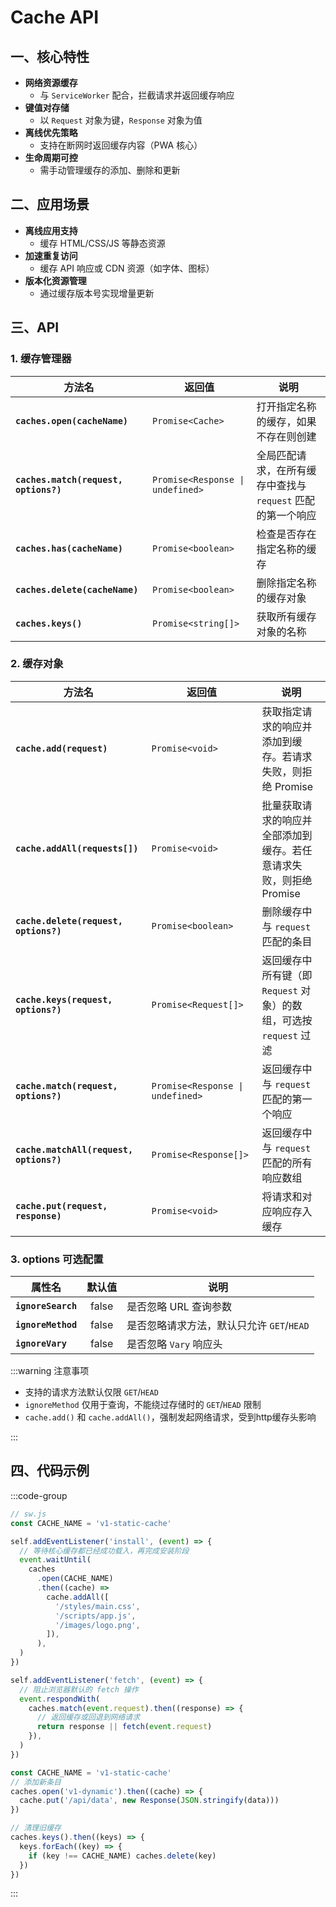 # Cache API <Sound word="Cache"/>

## 一、核心特性

- **网络资源缓存**
  - 与 `ServiceWorker` 配合，拦截请求并返回缓存响应
- **键值对存储**
  - 以 `Request` 对象为键，`Response` 对象为值
- **离线优先策略**
  - 支持在断网时返回缓存内容（PWA 核心）
- **生命周期可控**
  - 需手动管理缓存的添加、删除和更新

## 二、应用场景

- **离线应用支持**
  - 缓存 HTML/CSS/JS 等静态资源
- **加速重复访问**
  - 缓存 API 响应或 CDN 资源（如字体、图标）
- **版本化资源管理**
  - 通过缓存版本号实现增量更新

## 三、API

### 1. 缓存管理器

| 方法名                                | 返回值                           | 说明                                                        |
| ------------------------------------- | -------------------------------- | ----------------------------------------------------------- |
| **`caches.open(cacheName)`**          | `Promise<Cache>`                 | 打开指定名称的缓存，如果不存在则创建                        |
| **`caches.match(request, options?)`** | `Promise<Response \| undefined>` | 全局匹配请求，在所有缓存中查找与 `request` 匹配的第一个响应 |
| **`caches.has(cacheName)`**           | `Promise<boolean>`               | 检查是否存在指定名称的缓存                                  |
| **`caches.delete(cacheName)`**        | `Promise<boolean>`               | 删除指定名称的缓存对象                                      |
| **`caches.keys()`**                   | `Promise<string[]>`              | 获取所有缓存对象的名称                                      |

### 2. 缓存对象

| 方法名                                  | 返回值                           | 说明                                                               |
| --------------------------------------- | -------------------------------- | ------------------------------------------------------------------ |
| **`cache.add(request)`**                | `Promise<void>`                  | 获取指定请求的响应并添加到缓存。若请求失败，则拒绝 Promise         |
| **`cache.addAll(requests[])`**          | `Promise<void>`                  | 批量获取请求的响应并全部添加到缓存。若任意请求失败，则拒绝 Promise |
| **`cache.delete(request, options?)`**   | `Promise<boolean>`               | 删除缓存中与 `request` 匹配的条目                                  |
| **`cache.keys(request, options?)`**     | `Promise<Request[]>`             | 返回缓存中所有键（即 `Request` 对象）的数组，可选按 `request` 过滤 |
| **`cache.match(request, options?)`**    | `Promise<Response \| undefined>` | 返回缓存中与 `request` 匹配的第一个响应                            |
| **`cache.matchAll(request, options?)`** | `Promise<Response[]>`            | 返回缓存中与 `request` 匹配的所有响应数组                          |
| **`cache.put(request, response)`**      | `Promise<void>`                  | 将请求和对应响应存入缓存                                           |

### 3. options 可选配置

| 属性名             | 默认值 | 说明                                      |
| ------------------ | :----: | ----------------------------------------- |
| **`ignoreSearch`** | false  | 是否忽略 URL 查询参数                     |
| **`ignoreMethod`** | false  | 是否忽略请求方法，默认只允许 `GET`/`HEAD` |
| **`ignoreVary`**   | false  | 是否忽略 `Vary` 响应头                    |

:::warning 注意事项

- 支持的请求方法默认仅限 `GET`/`HEAD`
- `ignoreMethod` 仅用于查询，不能绕过存储时的 `GET`/`HEAD` 限制
- `cache.add()` 和 `cache.addAll()`，强制发起网络请求，受到http缓存头影响

:::

## 四、代码示例

:::code-group

```js {7-15} [ServiceWorker 缓存资源]
// sw.js
const CACHE_NAME = 'v1-static-cache'

self.addEventListener('install', (event) => {
  // 等待核心缓存都已经成功载入，再完成安装阶段
  event.waitUntil(
    caches
      .open(CACHE_NAME)
      .then((cache) =>
        cache.addAll([
          '/styles/main.css',
          '/scripts/app.js',
          '/images/logo.png',
        ]),
      ),
  )
})
```

```js {4} [拦截请求返回缓存]
self.addEventListener('fetch', (event) => {
  // 阻止浏览器默认的 fetch 操作
  event.respondWith(
    caches.match(event.request).then((response) => {
      // 返回缓存或回退到网络请求
      return response || fetch(event.request)
    }),
  )
})
```

```js {3-5,8} [动态缓存管理]
const CACHE_NAME = 'v1-static-cache'
// 添加新条目
caches.open('v1-dynamic').then((cache) => {
  cache.put('/api/data', new Response(JSON.stringify(data)))
})

// 清理旧缓存
caches.keys().then((keys) => {
  keys.forEach((key) => {
    if (key !== CACHE_NAME) caches.delete(key)
  })
})
```

:::
